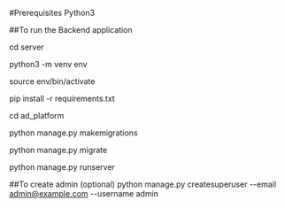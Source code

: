 #Prerequisites
Python3


##To run the Backend application

cd server

python3 -m venv env

source env/bin/activate

pip install -r requirements.txt

cd ad_platform

python manage.py makemigrations

python manage.py migrate

python manage.py runserver


##To create admin (optional)
python manage.py createsuperuser --email admin@example.com --username admin
